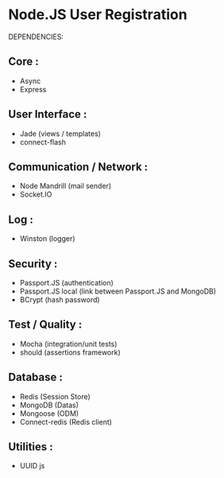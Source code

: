 Node.JS User Registration 
=========================

DEPENDENCIES:

Core :
------
- Async
- Express

User Interface :
----------------
- Jade (views / templates)
- connect-flash

Communication / Network :
-------------------------
- Node Mandrill (mail sender)
- Socket.IO

Log :
-----
- Winston (logger)

Security :
----------
- Passport.JS (authentication)
- Passport.JS local (link between Passport.JS and MongoDB)
- BCrypt (hash password)

Test / Quality : 
-----------------
- Mocha (integration/unit tests)
- should (assertions framework) 

Database :
----------
- Redis (Session Store)
- MongoDB (Datas)
- Mongoose (ODM)
- Connect-redis (Redis client)

Utilities :
-----------
- UUID js

